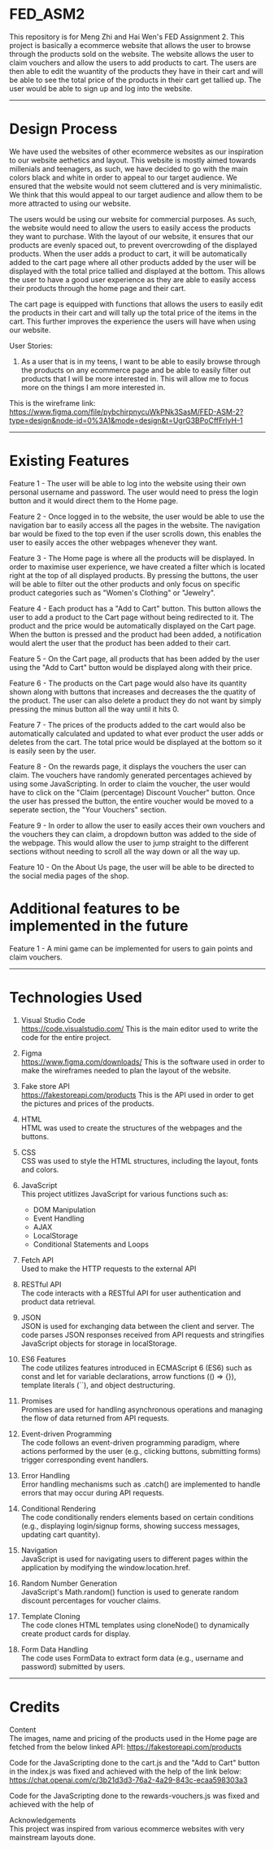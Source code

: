 # FED_ASM2
This repository is for Meng Zhi and Hai Wen's FED Assignment 2. This project is basically a ecommerce website that allows the user to browse through the products sold on the website. The website allows the user to claim vouchers and allow the users to add products to cart. The users are then able to edit the wuantity of the products they have in their cart and will be able to see the total price of the products in their cart get tallied up. The user would be able to sign up and log into the website. 

<hr>

# Design Process
We have used the websites of other ecommerce websites as our inspiration to our website aethetics and layout. This website is mostly aimed towards millenials and teenagers, as such, we have decided to go with the main colors black and white in order to appeal to our target audience. We ensured that the website would not seem cluttered and is very minimalistic. We think that this would appeal to our target audience and allow them to be more attracted to using our website. 

The users would be using our website for commercial purposes. As such, the website would need to allow the users to easily access the products they want to purchase. With the layout of our website, it ensures that our products are evenly spaced out, to prevent overcrowding of the displayed products. When the user adds a product to cart, it will be automatically added to the cart page where all other products added by the user will be displayed with the total price tallied and displayed at the bottom. This allows the user to have a good user experience as they are able to easily access their products through the home page and their cart. 

The cart page is equipped with functions that allows the users to easily edit the products in their cart and will tally up the total price of the items in the cart. This further improves the experience the users will have when using our website. 

User Stories: 
1) As a user that is in my teens, I want to be able to easily browse through the products on any ecommerce page and be able to easily filter out products that I will be more interested in. This will allow me to focus more on the things I am more interested in.

This is the wireframe link:<br>
https://www.figma.com/file/pybchirpnycuWkPNk3SasM/FED-ASM-2?type=design&node-id=0%3A1&mode=design&t=UgrG3BPoCffFrlyH-1

<hr>

# Existing Features 
Feature 1 - The user will be able to log into the website using their own personal username and password. The user would need to press the login button and it would direct them to the Home page.

Feature 2 - Once logged in to the website, the user would be able to use the navigation bar to easily access all the pages in the website. The navigation bar would be fixed to the top even if the user scrolls down, this enables the user to easily acces the other webpages whenever they want.

Feature 3 - The Home page is where all the products will be displayed. In order to maximise user experience, we have created a filter which is located right at the top of all displayed products. By pressing the buttons, the user will be able to filter out the other products and only focus on specific product categories such as "Women's Clothing" or "Jewelry". 

Feature 4 - Each product has a "Add to Cart" button. This button allows the user to add a product to the Cart page without being redirected to it. The product and the price would be automatically displayed on the Cart page. When the button is pressed and the product had been added, a notification would alert the user that the product has been added to their cart. 

Feature 5 - On the Cart page, all products that has been added by the user using the "Add to Cart" button would be displayed along with their price. 

Feature 6 - The products on the Cart page would also have its quantity shown along with buttons that increases and decreases the the quatity of the product. The user can also delete a product they do not want by simply pressing the minus button all the way until it hits 0.

Feature 7 - The prices of the products added to the cart would also be automatically calculated and updated to what ever product the user adds or deletes from the cart. The total price would be displayed at the bottom so it is easily seen by the user. 

Feature 8 - On the rewards page, it displays the vouchers the user can claim. The vouchers have randomly generated percentages achieved by using some JavaScripting. In order to claim the voucher, the user would have to click on the "Claim (percentage) Discount Voucher" button. Once the user has pressed the button, the entire voucher would be moved to a seperate section, the "Your Vouchers" section. 

Feature 9 - In order to allow the user to easily acces their own vouchers and the vouchers they can claim, a dropdown button was added to the side of the webpage. This would allow the user to jump straight to the different sections without needing to scroll all the way down or all the way up.

Feature 10 - On the About Us page, the user will be able to be directed to the social media pages of the shop.


# Additional features to be implemented in the future
Feature 1 - A mini game can be implemented for users to gain points and claim vouchers.

<hr>

# Technologies Used
1) Visual Studio Code<br>
   https://code.visualstudio.com/
   This is the main editor used to write the code for the entire project.
   
2) Figma<br>
   https://www.figma.com/downloads/
   This is the software used in order to make the wireframes needed to plan the layout of the website.

3) Fake store API<br>
   https://fakestoreapi.com/products
   This is the API used in order to get the pictures and prices of the products.

4) HTML<br>
   HTML was used to create the structures of the webpages and the buttons.
   
5) CSS<br>
   CSS was used to style the HTML structures, including the layout, fonts and colors.
   
6) JavaScript<br>
   This project utitlizes JavaScript for various functions such as:
   - DOM Manipulation
   - Event Handling
   - AJAX
   - LocalStorage
   - Conditional Statements and Loops

7) Fetch API<br>
   Used to make the HTTP requests to the external API

8) RESTful API<br>
   The code interacts with a RESTful API for user authentication and product data retrieval.

9) JSON<br>
   JSON is used for exchanging data between the client and server. The code parses JSON responses received from API requests and stringifies JavaScript objects for storage in localStorage.

10) ES6 Features<br>
    The code utilizes features introduced in ECMAScript 6 (ES6) such as const and let for variable declarations, arrow functions (() => {}), template literals (``), and object destructuring.

11) Promises<br>
    Promises are used for handling asynchronous operations and managing the flow of data returned from API requests.

12) Event-driven Programming<br>
    The code follows an event-driven programming paradigm, where actions performed by the user (e.g., clicking buttons, submitting forms) trigger corresponding event handlers.

13) Error Handling<br>
    Error handling mechanisms such as .catch() are implemented to handle errors that may occur during API requests.

14) Conditional Rendering<br>
    The code conditionally renders elements based on certain conditions (e.g., displaying login/signup forms, showing success messages, updating cart quantity).

15) Navigation<br>
    JavaScript is used for navigating users to different pages within the application by modifying the window.location.href.

16) Random Number Generation<br>
    JavaScript's Math.random() function is used to generate random discount percentages for voucher claims.

17) Template Cloning<br>
    The code clones HTML templates using cloneNode() to dynamically create product cards for display.

18) Form Data Handling<br>
    The code uses FormData to extract form data (e.g., username and password) submitted by users.

<hr>

# Credits 
Content
<br>
The images, name and pricing of the products used in the Home page are fetched from the below linked API:
https://fakestoreapi.com/products

Code for the JavaScripting done to the cart.js and the "Add to Cart" button in the index.js was fixed and achieved with the help of the link below:
https://chat.openai.com/c/3b21d3d3-76a2-4a29-843c-ecaa598303a3

Code for the JavaScripting done to the rewards-vouchers.js was fixed and achieved with the help of

Acknowledgements
<br>
This project was inspired from various ecommerce websites with very mainstream layouts done. 
